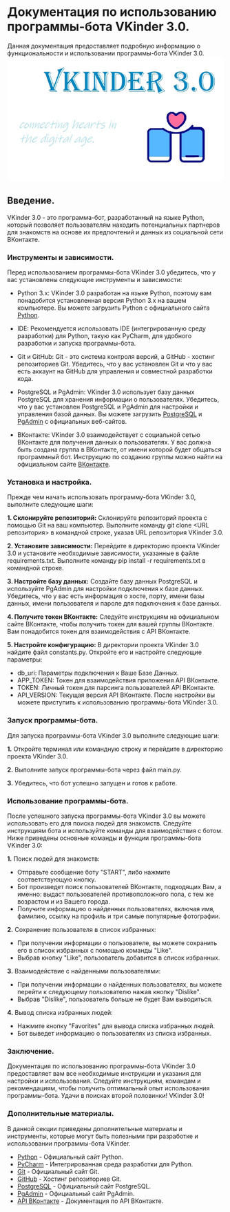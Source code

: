 # Документация по использованию программы-бота VKinder 3.0.
Данная документация предоставляет подробную информацию о функциональности и использовании программы-бота VKinder 3.0.
![Logo_VKinder](https://github.com/VasilevDenis/vkinder/blob/document/Logo_VKinder.jpg)

## Введение.
VKinder 3.0 - это программа-бот, разработанный на языке Python, который позволяет пользователям находить потенциальных партнеров для знакомств на основе их предпочтений и данных из социальной сети ВКонтакте.

### Инструменты и зависимости.
Перед использованием программы-бота VKinder 3.0 убедитесь, что у вас установлены следующие инструменты и зависимости:

* Python 3.x: VKinder 3.0 разработан на языке Python, поэтому вам понадобится установленная версия Python 3.x на вашем компьютере. Вы можете загрузить Python с официального сайта [Python](https://www.python.org).

* IDE: Рекомендуется использовать IDE (интегрированную среду разработки) для Python, такую как PyCharm, для удобного разработки и запуска программы-бота.

* Git и GitHub: Git - это система контроля версий, а GitHub - хостинг репозиториев Git. Убедитесь, что у вас установлен Git и что у вас есть аккаунт на GitHub для управления и совместной разработки кода.

* PostgreSQL и PgAdmin: VKinder 3.0 использует базу данных PostgreSQL для хранения информации о пользователях. Убедитесь, что у вас установлен PostgreSQL и PgAdmin для настройки и управления базой данных. Вы можете загрузить [PostgreSQL](https://www.postgresql.org) и [PgAdmin](https://www.pgadmin.org) с официальных веб-сайтов.

* ВКонтакте: VKinder 3.0 взаимодействует с социальной сетью ВКонтакте для получения данных о пользователях. У вас должна быть создана группа в ВКонтакте, от имени которой будет общаться программный бот. Инструкцию по созданию группы можно найти на официальном сайте [ВКонтакте](https://vk.com).

### Установка и настройка.
Прежде чем начать использовать программу-бота VKinder 3.0, выполните следующие шаги:

**1. Склонируйте репозиторий:** Склонируйте репозиторий проекта с помощью Git на ваш компьютер. Выполните команду git clone <URL репозитория> в командной строке, указав URL репозитория VKinder 3.0.

**2. Установите зависимости:** Перейдите в директорию проекта VKinder 3.0 и установите необходимые зависимости, указанные в файле requirements.txt. Выполните команду pip install -r requirements.txt в командной строке.

**3. Настройте базу данных:** Создайте базу данных PostgreSQL и используйте PgAdmin для настройки подключения к базе данных. Убедитесь, что у вас есть информация о хосте, порту, имени базы данных, имени пользователя и пароле для подключения к базе данных.

**4. Получите токен ВКонтакте:** Следуйте инструкциям на официальном сайте ВКонтакте, чтобы получить токен для вашей группы ВКонтакте. Вам понадобится токен для взаимодействия с API ВКонтакте.

**5. Настройте конфигурацию:** В директории проекта VKinder 3.0 найдите файл constants.py. Откройте его и настройте следующие параметры:

* db_uri: Параметры подключения к Ваше Базе Данных.
* APP_TOKEN: Токен для взаимодействия приложения API ВКонтакте.
* TOKEN: Личный токен для парсинга пользователей API ВКонтакте.
* API_VERSION: Текущая версия API ВКонтакте.
После настройки вы можете приступить к использованию программы-бота VKinder 3.0.

### Запуск программы-бота.
Для запуска программы-бота VKinder 3.0 выполните следующие шаги:

**1.** Откройте терминал или командную строку и перейдите в директорию проекта VKinder 3.0.

**2.** Выполните запуск программы-бота через файл main.py.

**3.** Убедитесь, что бот успешно запущен и готов к работе.

### Использование программы-бота.
После успешного запуска программы-бота VKinder 3.0 вы можете использовать его для поиска людей для знакомств. Следуйте инструкциям бота и используйте команды для взаимодействия с ботом. Ниже приведены основные команды и функции программы-бота VKinder 3.0:

**1.** Поиск людей для знакомств:
* Отправьте сообщение боту "START", либо нажмите соответствующую кнопку.
* Бот произведет поиск пользователей ВКонтакте, подходящих Вам, а именно: выдаст пользователей противоположного пола, с тем же возрастом и из Вашего города. 
* Получите информацию о найденных пользователях, включая имя, фамилию, ссылку на профиль и три самые популярные фотографии.

**2.** Сохранение пользователя в список избранных:
* При получении информации о пользователе, вы можете сохранить его в список избранных с помощью команды "Like".
* Выбрав кнопку "Like", пользователь добавится в список избранных.

**3.** Взаимодействие с найденными пользователями:
* При получении информации о найденных пользователях, вы можете перейти к следующему пользователю нажав кнопку "Dislike".
* Выбрав "Dislike", пользователь больше не будет Вам выводиться.

**4.** Вывод списка избранных людей:
* Нажмите кнопку "Favorites" для вывода списка избранных людей.
* Бот выведет информацию о пользователях из списка избранных.

### Заключение.
Документация по использованию программы-бота VKinder 3.0 предоставляет вам все необходимые инструкции и указания для настройки и использования. Следуйте инструкциям, командам и рекомендациям, чтобы получить оптимальный опыт использования программы-бота. Удачи в поисках второй половинки! VKinder 3.0!

### Дополнительные материалы.
В данной секции приведены дополнительные материалы и инструменты, которые могут быть полезными при разработке и использовании программы-бота VKinder.

* [Python](https://www.python.org) - Официальный сайт Python.
* [PyCharm](https://www.jetbrains.com/pycharm/) - Интегрированная среда разработки для Python.
* [Git](https://git-scm.com) - Официальный сайт Git.
* [GitHub](https://github.com) - Хостинг репозиториев Git.
* [PostgreSQL](https://www.postgresql.org) - Официальный сайт PostgreSQL.
* [PgAdmin](https://www.pgadmin.org) - Официальный сайт PgAdmin.
* [API ВКонтакте](https://vk.com/dev/manuals) - Документация по API ВКонтакте.
